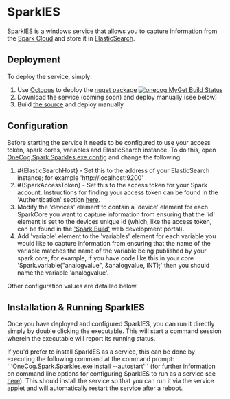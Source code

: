 # SparklES
SparklES is a windows service that allows you to capture information from the [Spark Cloud](http://docs.spark.io/api/) and store it in [ElasticSearch](http://www.elasticsearch.com/).

## Deployment
To deploy the service, simply:
1. Use [Octopus](https://octopusdeploy.com/) to deploy the [nuget package](https://www.myget.org/feed/onecog/package/nuget/OneCog.Spark.Sparkles) [![onecog MyGet Build Status](https://www.myget.org/BuildSource/Badge/onecog?identifier=cd724a82-8cf8-40c9-9cc7-2892c26f50be)](https://www.myget.org/)
2. Download the service (coming soon) and deploy manually (see below)
3. Build [the source](https://github.com/ibebbs/OneCog.Spark.Sparkles) and deploy manually

## Configuration
Before starting the service it needs to be configured to use your access token, spark cores, variables and ElasticSearch instance. To do this, open [OneCog.Spark.Sparkles.exe.config](https://github.com/ibebbs/OneCog.Spark.Sparkles/blob/master/src/OneCog.Spark.Sparkles/App.config) and change the following:

1. #{ElasticSearchHost} - Set this to the address of your ElasticSearch instance; for example 'http://localhost:9200'
2. #{SparkAccessToken} - Set this to the access token for your Spark account. Instructions for finding your access token can be found in the 'Authentication' section [here](http://docs.spark.io/api/).
3. Modify the 'devices' element to contain a 'device' element for each SparkCore you want to capture information from ensuring that the 'id' element is set to the devices unique id (which, like the access token, can be found in the ['Spark Build'](https://www.spark.io/build/) web development portal).
4. Add 'variable' element to the 'variables' element for each variable you would like to capture information from ensuring that the name of the variable matches the name of the variable being published by your spark core; for example, if you have code like this in your core 'Spark.variable("analogvalue", &analogvalue, INT);' then you should name the variable 'analogvalue'.

Other configuration values are detailed below.

## Installation & Running SparklES
Once you have deployed and configured SparklES, you can run it directly simply by double clicking the executable. This will start a command session wherein the executable will report its running status.

If you'd prefer to install SparklES as a service, this can be done by executing the following command at the command prompt: '''OneCog.Spark.Sparkles.exe install --autostart''' (for further information on command line options for configuring SparklES to run as a service see [here](http://topshelf.readthedocs.org/en/latest/overview/commandline.html)). This should install the service so that you can run it via the service applet and will automatically restart the service after a reboot.
